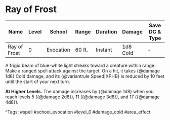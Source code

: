 # Ray of Frost

| Name | Level | School | Range | Duration | Damage | Save DC & Type |
|------|-------|--------|-------|----------|--------|----------------|
| Ray of Frost | 0 | Evocation | 60 ft. | Instant | 1d8 Cold | - |

A frigid beam of blue-white light streaks toward a creature within range. Make a ranged spell attack against the target. On a hit, it takes {@damage 1d8} Cold damage, and its {@variantrule Speed|XPHB} is reduced by 10 feet until the start of your next turn.

**At Higher Levels.** The damage increases by {@damage 1d8} when you reach levels 5 ({@damage 2d8}), 11 ({@damage 3d8}), and 17 ({@damage 4d8}).

^Tags: #spell #school_evocation #level_0 #damage_cold #area_effect